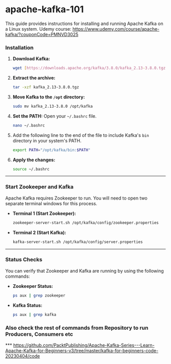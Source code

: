 # apache-kafka-101

This guide provides instructions for installing and running Apache Kafka on a Linux system.
Udemy course: https://www.udemy.com/course/apache-kafka/?couponCode=PMNVD3025

### Installation

1.  **Download Kafka:**
    ```sh
    wget [https://downloads.apache.org/kafka/3.8.0/kafka_2.13-3.8.0.tgz](https://downloads.apache.org/kafka/3.8.0/kafka_2.13-3.8.0.tgz)
    ```
2.  **Extract the archive:**
    ```sh
    tar -xzf kafka_2.13-3.8.0.tgz
    ```
3.  **Move Kafka to the `/opt` directory:**
    ```sh
    sudo mv kafka_2.13-3.8.0 /opt/kafka
    ```
4.  **Set the PATH:**
    Open your `~/.bashrc` file.
    ```sh
    nano ~/.bashrc
    ```
5.  Add the following line to the end of the file to include Kafka's `bin` directory in your system's PATH.
    ```sh
    export PATH="/opt/kafka/bin:$PATH"
    ```
6.  **Apply the changes:**
    ```sh
    source ~/.bashrc
    ```

---

### Start Zookeeper and Kafka

Apache Kafka requires Zookeeper to run. You will need to open two separate terminal windows for this process.

* **Terminal 1 (Start Zookeeper):**
    ```sh
    zookeeper-server-start.sh /opt/kafka/config/zookeeper.properties
    ```
* **Terminal 2 (Start Kafka):**
    ```sh
    kafka-server-start.sh /opt/kafka/config/server.properties
    ```

---

### Status Checks

You can verify that Zookeeper and Kafka are running by using the following commands:

* **Zookeeper Status:**
    ```sh
    ps aux | grep zookeeper
    ```
* **Kafka Status:**
    ```sh
    ps aux | grep kafka
    ```

### Also check the rest of commands from Repository to run Producers, Consumers etc



*** https://github.com/PacktPublishing/Apache-Kafka-Series---Learn-Apache-Kafka-for-Beginners-v3/tree/master/kafka-for-beginners-code-20230404/code